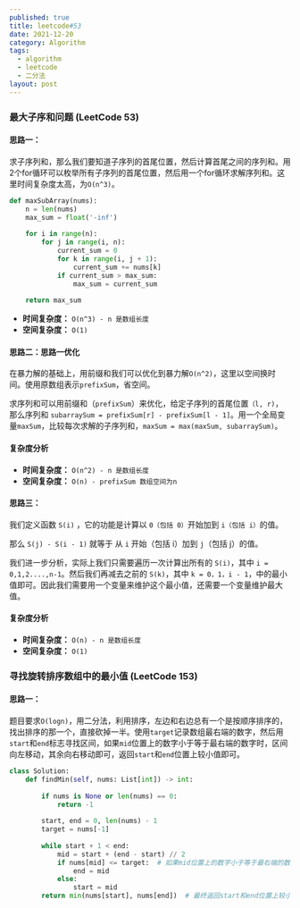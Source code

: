 ```yaml
---
published: true
title: leetcode#53
date: 2021-12-20
category: Algorithm
tags: 
  - algorithm
  - leetcode
  - 二分法
layout: post
---
```



### 最大子序和问题 (LeetCode 53)

#### 思路一：
求子序列和，那么我们要知道子序列的首尾位置，然后计算首尾之间的序列和。用2个for循环可以枚举所有子序列的首尾位置，然后用一个for循环求解序列和。这里时间复杂度太高，为`O(n^3)`。

```python
def maxSubArray(nums):
    n = len(nums)
    max_sum = float('-inf')
    
    for i in range(n):
        for j in range(i, n):
            current_sum = 0
            for k in range(i, j + 1):
                current_sum += nums[k]
            if current_sum > max_sum:
                max_sum = current_sum
                
    return max_sum
```

- **时间复杂度：** `O(n^3) - n 是数组长度`
- **空间复杂度：** `O(1)`

#### 思路二：思路一优化
在暴力解的基础上，用前缀和我们可以优化到暴力解`O(n^2)`，这里以空间换时间。使用原数组表示`prefixSum`，省空间。

求序列和可以用前缀和（`prefixSum`）来优化，给定子序列的首尾位置`（l, r)`，那么序列和 `subarraySum = prefixSum[r] - prefixSum[l - 1]`。用一个全局变量`maxSum`，比较每次求解的子序列和，`maxSum = max(maxSum, subarraySum)`。

#### 复杂度分析
- **时间复杂度：** `O(n^2) - n 是数组长度`
- **空间复杂度：** `O(n) - prefixSum 数组空间为n`

#### 思路三：
我们定义函数 `S(i)` ，它的功能是计算以 `0（包括 0）`开始加到 `i（包括 i）`的值。

那么 `S(j) - S(i - 1)` 就等于 从 `i` 开始（包括 i）加到 `j`（包括 j）的值。

我们进一步分析，实际上我们只需要遍历一次计算出所有的 `S(i)`，其中 `i = 0,1,2....,n-1`。然后我们再减去之前的 `S(k)`，其中 `k = 0，1，i - 1`，中的最小值即可。因此我们需要用一个变量来维护这个最小值，还需要一个变量维护最大值。

#### 复杂度分析
- **时间复杂度：** `O(n) - n 是数组长度`
- **空间复杂度：** `O(1)`

### 寻找旋转排序数组中的最小值 (LeetCode 153)

#### 思路一：
题目要求`O(logn)`，用二分法，利用排序，左边和右边总有一个是按顺序排序的，找出排序的那一个，直接砍掉一半。使用`target`记录数组最右端的数字，然后用`start`和`end`标志寻找区间，如果`mid`位置上的数字小于等于最右端的数字时，区间向左移动，其余向右移动即可，返回`start`和`end`位置上较小值即可。

```python
class Solution:
    def findMin(self, nums: List[int]) -> int:
        
        if nums is None or len(nums) == 0:
            return -1
        
        start, end = 0, len(nums) - 1
        target = nums[-1]
        
        while start + 1 < end:
            mid = start + (end - start) // 2  
            if nums[mid] <= target:  # 如果mid位置上的数字小于等于最右端的数字时，区间向左移动
                end = mid
            else:
                start = mid
        return min(nums[start], nums[end])  # 最终返回start和end位置上较小的数字即可
```
